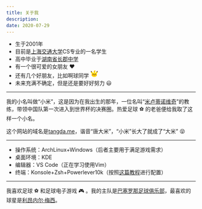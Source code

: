 ```yaml
---
title: 关于我
description: 
date: 2020-07-29
---
```


* 生于2001年
* 目前是[上海交通大学](https://www.sjtu.edu.cn/)CS专业的一名学生
* 高中毕业于[湖南省长郡中学](http://www.changjun.com.cn/)
* 有一个很可爱的女朋友 :heart:
* 还有几个好朋友，比如啊球同学 <img src="pikachu.png" width="20px" />
* 未来充满不确定，但是还是要好好努力 :smiley:

***

我的小名叫做“小米”，这是因为在我出生的那年，一位名叫“[米卢蒂诺维奇](https://zh.wikipedia.org/wiki/%E7%BB%B4%E5%88%A9%E5%8D%9A%E5%B0%94%C2%B7%E7%B1%B3%E5%8D%A2%E8%92%82%E8%AF%BA%E7%BB%B4%E5%A5%87)”的教练，带领中国队第一次进入到世界杯的决赛圈。热爱足球 :soccer: 的老爸便给我取了这样一个小名。

这个网站的域名是[tangda.me](https://www.tangda.me/)，谐音“唐大米”，“小米”长大了就成了“大米” :stuck_out_tongue_closed_eyes:

***

* 操作系统：ArchLinux+Windows（后者主要用于满足游戏需求）
* 桌面环境：KDE
* 编辑器：VS Code（正在学习使用Vim）
* 终端：Konsole+Zsh+Powerlever10k（按照[这篇教程](https://www.insidentally.com/articles/000002/)进行配置）

***

我喜欢足球 :soccer: 和足球电子游戏 :video_game: 。我的主队是[巴塞罗那足球俱乐部](https://www.fcbarcelona.com/)，最喜欢的球星是[利昂内尔·梅西](https://zh.wikipedia.org/wiki/%E5%88%A9%E6%98%82%E5%86%85%E5%B0%94%C2%B7%E6%A2%85%E8%A5%BF)。
